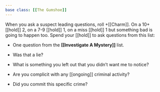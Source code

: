 ```yaml
---
base class: [[The Gumshoe]]
---
```

When you ask a suspect leading questions, roll +[[Charm]]. On a 10+ [[hold]] 2, on a 7-9 [[hold]] 1, on a miss [[hold]] 1 but something bad is going to happen too.
Spend your [[hold]] to ask questions from this list:

-  One question from the **[[Investigate A Mystery]]** list.

-  Was that a lie?

-  What is something you left out that you didn’t want me to notice?

-  Are you complicit with any [[ongoing]] criminal activity?

-  Did you commit this specific crime?

